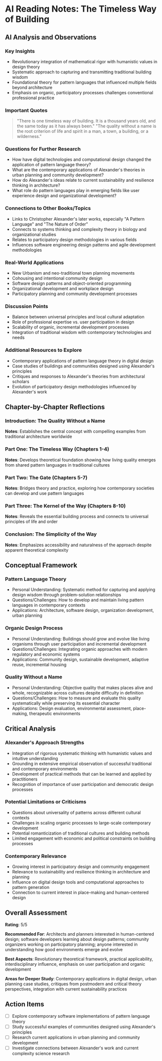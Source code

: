 # AI Reading Notes: The Timeless Way of Building

## AI Analysis and Observations

### Key Insights
- Revolutionary integration of mathematical rigor with humanistic values in design theory
- Systematic approach to capturing and transmitting traditional building wisdom
- Foundational theory for pattern languages that influenced multiple fields beyond architecture
- Emphasis on organic, participatory processes challenges conventional professional practice

### Important Quotes
> "There is one timeless way of building. It is a thousand years old, and the same today as it has always been."
> "The quality without a name is the root criterion of life and spirit in a man, a town, a building, or a wilderness."

### Questions for Further Research
- How have digital technologies and computational design changed the application of pattern language theory?
- What are the contemporary applications of Alexander's theories in urban planning and community development?
- How do Alexander's ideas relate to current sustainability and resilience thinking in architecture?
- What role do pattern languages play in emerging fields like user experience design and organizational development?

### Connections to Other Books/Topics
- Links to Christopher Alexander's later works, especially "A Pattern Language" and "The Nature of Order"
- Connects to systems thinking and complexity theory in biology and organizational studies
- Relates to participatory design methodologies in various fields
- Influences software engineering design patterns and agile development methodologies

### Real-World Applications
- New Urbanism and neo-traditional town planning movements
- Cohousing and intentional community design
- Software design patterns and object-oriented programming
- Organizational development and workplace design
- Participatory planning and community development processes

### Discussion Points
- Balance between universal principles and local cultural adaptation
- Role of professional expertise vs. user participation in design
- Scalability of organic, incremental development processes
- Integration of traditional wisdom with contemporary technologies and needs

### Additional Resources to Explore
- Contemporary applications of pattern language theory in digital design
- Case studies of buildings and communities designed using Alexander's principles
- Critiques and responses to Alexander's theories from architectural scholars
- Evolution of participatory design methodologies influenced by Alexander's work

## Chapter-by-Chapter Reflections

### Introduction: The Quality Without a Name
**Notes**: Establishes the central concept with compelling examples from traditional architecture worldwide

### Part One: The Timeless Way (Chapters 1-4)
**Notes**: Develops theoretical foundation showing how living quality emerges from shared pattern languages in traditional cultures

### Part Two: The Gate (Chapters 5-7)  
**Notes**: Bridges theory and practice, exploring how contemporary societies can develop and use pattern languages

### Part Three: The Kernel of the Way (Chapters 8-10)
**Notes**: Reveals the essential building process and connects to universal principles of life and order

### Conclusion: The Simplicity of the Way
**Notes**: Emphasizes accessibility and naturalness of the approach despite apparent theoretical complexity

## Conceptual Framework

### Pattern Language Theory
- Personal Understanding: Systematic method for capturing and applying design wisdom through problem-solution relationships
- Questions/Challenges: How to develop and maintain living pattern languages in contemporary contexts
- Applications: Architecture, software design, organization development, urban planning

### Organic Design Process
- Personal Understanding: Buildings should grow and evolve like living organisms through user participation and incremental development
- Questions/Challenges: Integrating organic approaches with modern regulatory and economic systems
- Applications: Community design, sustainable development, adaptive reuse, incremental housing

### Quality Without a Name
- Personal Understanding: Objective quality that makes places alive and whole, recognizable across cultures despite difficulty in definition
- Questions/Challenges: How to measure and evaluate this quality systematically while preserving its essential character
- Applications: Design evaluation, environmental assessment, place-making, therapeutic environments

## Critical Analysis

### Alexander's Approach Strengths
- Integration of rigorous systematic thinking with humanistic values and intuitive understanding
- Grounding in extensive empirical observation of successful traditional and contemporary environments
- Development of practical methods that can be learned and applied by practitioners
- Recognition of importance of user participation and democratic design processes

### Potential Limitations or Criticisms
- Questions about universality of patterns across different cultural contexts
- Challenges in scaling organic processes to large-scale contemporary development
- Potential romanticization of traditional cultures and building methods
- Limited engagement with economic and political constraints on building processes

### Contemporary Relevance
- Growing interest in participatory design and community engagement
- Relevance to sustainability and resilience thinking in architecture and planning
- Influence on digital design tools and computational approaches to pattern generation
- Connection to current interest in place-making and human-centered design

## Overall Assessment
**Rating**: 5/5

**Recommended For**: Architects and planners interested in human-centered design; software developers learning about design patterns; community organizers working on participatory planning; anyone interested in understanding how good environments emerge and evolve

**Best Aspects**: Revolutionary theoretical framework, practical applicability, interdisciplinary influence, emphasis on user participation and organic development

**Areas for Deeper Study**: Contemporary applications in digital design, urban planning case studies, critiques from postmodern and critical theory perspectives, integration with current sustainability practices

## Action Items
- [ ] Explore contemporary software implementations of pattern language theory
- [ ] Study successful examples of communities designed using Alexander's principles
- [ ] Research current applications in urban planning and community development
- [ ] Investigate connections between Alexander's work and current complexity science research